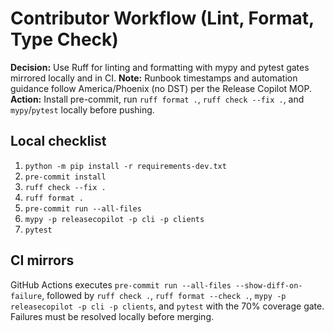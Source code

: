# Contributor Workflow (Lint, Format, Type Check)

**Decision:** Use Ruff for linting and formatting with mypy and pytest gates mirrored locally and in CI.
**Note:** Runbook timestamps and automation guidance follow America/Phoenix (no DST) per the Release Copilot MOP.
**Action:** Install pre-commit, run `ruff format .`, `ruff check --fix .`, and `mypy`/`pytest` locally before pushing.

## Local checklist

1. `python -m pip install -r requirements-dev.txt`
2. `pre-commit install`
3. `ruff check --fix .`
4. `ruff format .`
5. `pre-commit run --all-files`
6. `mypy -p releasecopilot -p cli -p clients`
7. `pytest`

## CI mirrors

GitHub Actions executes `pre-commit run --all-files --show-diff-on-failure`, followed by `ruff check .`, `ruff format --check .`, `mypy -p releasecopilot -p cli -p clients`, and `pytest` with the 70% coverage gate. Failures must be resolved locally before merging.
